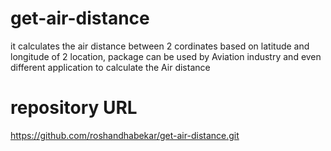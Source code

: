 # get-air-distance
it calculates the air distance between 2 cordinates based on latitude and longitude of 2 location, package can be used by Aviation industry and even different application to calculate the Air distance

# repository URL
https://github.com/roshandhabekar/get-air-distance.git

